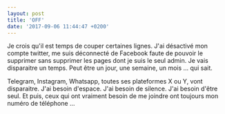 ```yaml
---
layout: post
title: 'OFF'
date: '2017-09-06 11:44:47 +0200'
---
```


Je crois qu'il est temps de couper certaines lignes. J'ai désactivé mon compte twitter, me suis déconnecté de Facebook faute de pouvoir le supprimer sans supprimer les pages dont je suis le seul admin. Je vais disparaitre un temps. Peut être un jour, une semaine, un mois ... qui sait.

Telegram, Instagram, Whatsapp, toutes ses plateformes X ou Y, vont disparaitre. J'ai besoin d'espace. J'ai besoin de silence. J'ai besoin d'être seul. Et puis, ceux qui ont vraiment besoin de me joindre ont toujours mon numéro de téléphone ...
